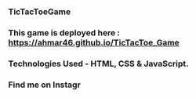 ### TicTacToeGame

### This game is deployed here : https://ahmar46.github.io/TicTacToe_Game

### Technologies Used - HTML, CSS & JavaScript.

### Find me on Instagr